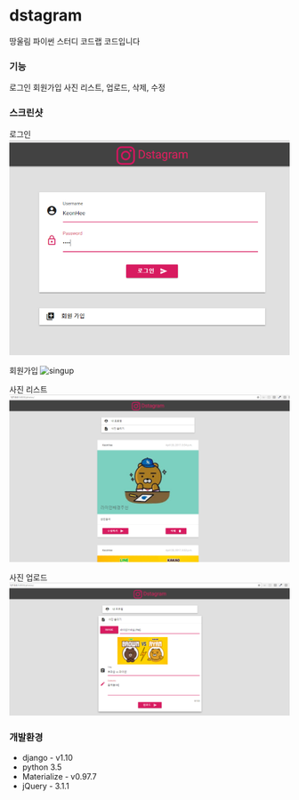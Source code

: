 # dstagram
땅울림 파이썬 스터디 코드랩 코드입니다

### 기능
로그인 회원가입
사진 리스트, 업로드, 삭제, 수정

### 스크린샷
로그인
![login](/screenshot/login.PNG)

회원가입
![singup](/screenshot/singup.PNG)

사진 리스트
![photolist](/screenshot/photo-list.PNG)

사진 업로드
![photoupload](/screenshot/photo-upload.PNG)

### 개발환경

- django - v1.10
- python 3.5
- Materialize - v0.97.7
- jQuery - 3.1.1
